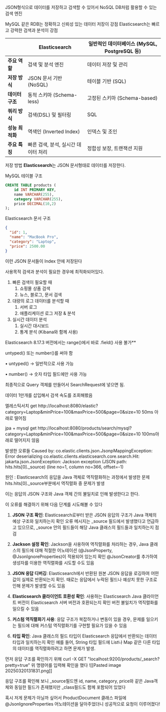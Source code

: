 JSON형식으로 데이터를 저장하고 검색할 수 있어서 NoSQL DB처럼 활용할 수 있는 검색 엔진

MySQL 같은 RDB는 정확하고 신뢰성 있는 데이터 저장이 강점
Elasticsearch는 빠르고 강력한 검색과 분석이 강점

|            | **Elasticsearch**     | **일반적인 데이터베이스 (MySQL, PostgreSQL 등)** |
| ---------- | --------------------- | ------------------------------------- |
| **주요 역할**  | 검색 및 분석 엔진            | 데이터 저장 및 관리                           |
| **저장 방식**  | JSON 문서 기반 (NoSQL)    | 테이블 기반 (SQL)                          |
| **데이터 구조** | 동적 스키마 (Schema-less)  | 고정된 스키마 (Schema-based)                |
| **쿼리 방식**  | 검색(DSL) 및 필터링         | SQL                                   |
| **성능 최적화** | 역색인 (Inverted Index)  | 인덱스 및 조인                              |
| **주요 특징**  | 빠른 검색, 분석, 실시간 데이터 처리 | 정합성 보장, 트랜잭션 지원                       |

저장 방법
**Elasticsearch**는 JSON 문서형태로 데이터를 저장한다.

MySQL 테이블 구조
```Sql
CREATE TABLE products (
    id INT PRIMARY KEY,
    name VARCHAR(255),
    category VARCHAR(255),
    price DECIMAL(10,2)
);
```

Elasticsearch 문서 구조
```Json
{
  "id": 1,
  "name": "MacBook Pro",
  "category": "Laptop",
  "price": 2500.00
}
```
이런 JSON 문서들이 Index 안에 저장된다

사용목적
검색과 분석이 필요한 경우에 최적화되어있다.
1. 빠른 검색이 필요할 때
	1. 쇼핑몰 상품 검색
	2. 뉴스, 블로그, 문서 검색
2. 대량의 로그 데이터를 분석할 때
	1. 서버 로그
	2. 애플리케이션 로그 저장 & 분석
3. 실시간 데이터 분석
	1. 실시간 대시보드
	2. 통계 분석 (Kibana와 함께 사용)




Elasticsearch 8.17.3 버전에서는 range()에서 바로 .field() 사용 불가**

untyped() 또는 number()를 써야 함

• untyped() → 일반적으로 사용 가능

• number() → 숫자 타입 필드에만 사용 가능

최종적으로 Query 객체를 만들어서 SearchRequest에 넣으면 됨.


데이터 1만개를 삽입해서 검색 속도를 조회해봤음

엘레스틱서치
get http://localhost:8080/elastic?category=Laptop&minPrice=100&maxPrice=500&page=0&size=10
50ms 아래로 떨어짐

jpa + mysql
get http://localhost:8080/products/search/mysql?category=Laptop&minPrice=100&maxPrice=500&page=0&size=10
100ms아래로 떨어지지 않음


발생한 오류들
Caused by: co.elastic.clients.json.JsonpMappingException: Error deserializing co.elastic.clients.elasticsearch.core.search.Hit: jakarta.json.JsonException: Jackson exception (JSON path: hits.hits[0]._source) (line no=1, column no=366, offset=-1)

원인 : Elasticsearch의 응답을 Java 객체로 역직렬화하는 과정에서 발생한 문제 hits.hits[0]._source부분에서 역직렬화 중 문제가 발생

이는 응답의 JSON 구조와 Java 객체 간의 불일치로 인해 발생한다고 한다.

이 오류를 해결하기 위해 다음 단계를 시도해볼 수 있다

1. **JSON 구조 확인**: Elasticsearch로부터 받은 JSON 응답의 구조가 Java 객체의 예상 구조와 일치하는지 확인 오류 메시지는 _source 필드에서 발생했다고 언급하고 있으므로, _source 안의 필드들이 해당 Java 클래스의 필드들과 일치하는지 점검

2. **Jackson 설정 확인**: Jackson을 사용하여 역직렬화를 처리하는 경우, Java 클래스의 필드에 대해 적절한 어노테이션 (@JsonProperty, @JsonIgnoreProperties)이 적용되어 있는지 확인 @JsonCreator를 추가하여 생성자를 이용한 역직렬화를 시도할 수도 있음

3. **JSON 응답 디버깅**: Elasticsearch에서 반환된 원본 JSON 응답을 로깅하여 어떤 값이 실제로 반환되는지 확인. 때로는 응답에서 누락된 필드나 예상치 못한 구조로 인해 문제가 발생할 수도 있음

4. **Elasticsearch 클라이언트 호환성 확인**: 사용하는 Elasticsearch Java 클라이언트 버전이 Elasticsearch 서버 버전과 호환되는지 확인 버전 불일치가 역직렬화를 일으킬 수 있음

5. **커스텀 역직렬화기 사용**: 응답 구조가 복잡하거나 변동이 있을 경우, 문제를 일으키는 필드에 대해 커스텀 역직렬화기를 구현할 필요가 있을 수 있음

6. **타입 확인**: Java 클래스의 필드 타입이 Elasticsearch 응답에서 반환되는 데이터 타입과 일치하는지 확인 예를 들어, String 타입 필드에 List나 Map 같은 다른 타입의 데이터를 역직렬화하려고 하면 문제가 발생.

먼저 응답 구조를 확인하기 위해
 curl -X GET "localhost:9200/products/_search?pretty=true"
위 명령어를 입력해 확인을 했다
![[Pasted image 20250320131831.png]]

응답 구조를 확인해 보니 _source필드엔 id, name, category, price와 같은 Java객체와 동일한 필드가 존재했지만  _class필드도 함께 포함되어 있었다

혹시 저게 문제가 아닐까 싶어서
ProductDocument 클래스 파일에
@JsonIgnoreProperties 어노테이션을 달아주었더니 성공적으로 요청이 이루어졌다!